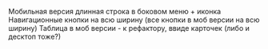 Мобильная версия
  длинная строка в боковом меню + иконка
Навигационные кнопки на всю ширину (все кнопки в моб версии на всю ширину)
Таблица в моб версии - к рефактору, ввиде карточек (либо и десктоп тоже?)
